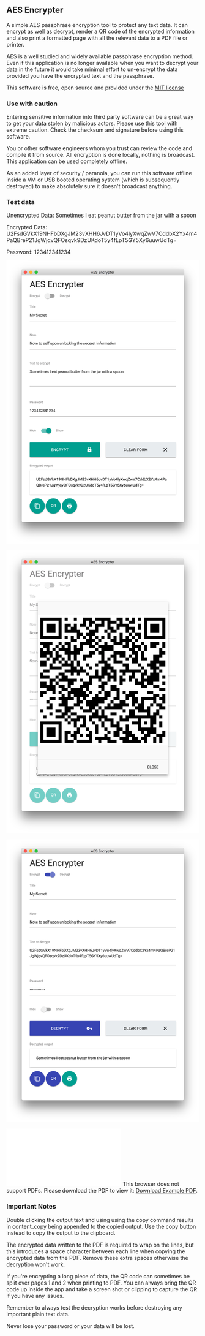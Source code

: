## AES Encrypter

A simple AES passphrase encryption tool to protect any text data. It can encrypt as well as decrypt, render a QR code of the encrypted information and also print a formatted page with all the relevant data to a PDF file or printer.

AES is a well studied and widely available passphrase encryption method. Even if this application is no longer available when you want to decrypt your data in the future it would take minimal effort to un-encrypt the data provided you have the encrypted text and the passphrase.

This software is free, open source and provided under the [MIT license](https://opensource.org/licenses/MIT)

### Use with caution

Entering sensitive information into third party software can be a great way to get your data stolen by malicious actors. Please use this tool with extreme caution. Check the checksum and signature before using this software. 

You or other software engineers whom you trust can review the code and compile it from source. All encryption is done locally, nothing is broadcast. This application can be used completely offline. 

As an added layer of security / paranoia, you can run this software offline inside a VM or USB booted operating system (which is subsequently destroyed) to make absolutely sure it doesn't broadcast anything.

### Test data

Unencrypted Data: Sometimes I eat peanut butter from the jar with a spoon

Encrypted Data: U2FsdGVkX19NHFbDXgJM23vXHH6JvDT1yVo4lyXwqZwV7CddbX2Yx4m4PaQBreP21JgWjqvQFOsqvk9DzUKdoT5y4fLpT5GY5Xy6uuwUdTg=

Password: 123412341234

![](example/screen1.png)

![](example/screen2.png)

![](example/screen3.png)

<object data="example/output.pdf" type="application/pdf" width="700px" height="700px">
    <embed src="example/output.pdf">
        This browser does not support PDFs. Please download the PDF to view it: <a href="example/output.pdf">Download Example PDF</a>.</p>
    </embed>
</object>

### Important Notes

Double clicking the output text and using using the copy command results in content_copy being appended to the copied output. Use the copy button instead to copy the output to the clipboard.

The encrypted data written to the PDF is required to wrap on the lines, but this introduces a space character between each line when copying the encrypted data from the PDF. Remove these extra spaces otherwise the decryption won't work.

If you're encrypting a long piece of data, the QR code can sometimes be split over pages 1 and 2 when printing to PDF. You can always bring the QR code up inside the app and take a screen shot or clipping to capture the QR if you have any issues.

Remember to always test the decryption works before destroying any important plain text data.

Never lose your password or your data will be lost.
